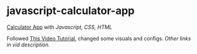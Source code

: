 # javascript-calculator-app
 
[Calculator App](www.hiratsuna.github.io/javascript-calculator-app/)
with *Javascript, CSS, HTML*




Followed [This Video Tutorial](https://youtu.be/hma0N8Vu_Uw), changed some visuals and configs.
*Other links in vid description.*